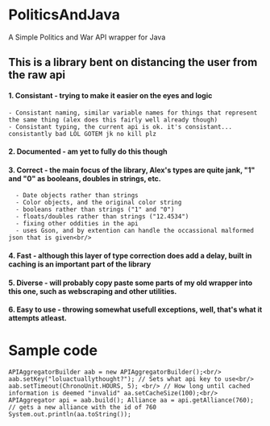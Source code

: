 # PoliticsAndJava
A Simple Politics and War API wrapper for Java<br/>
## This is a library bent on distancing the user from the raw api<br/>
  #### 1. Consistant - trying to make it easier on the eyes and logic<br/>
    - Consistant naming, similar variable names for things that represent the same thing (alex does this fairly well already though)
    - Consistant typing, the current api is ok. it's consistant... consistantly bad LOL GOTEM jk no kill plz
  #### 2. Documented - am yet to fully do this though<br/>
  #### 3. Correct - the main focus of the library, Alex's types are quite jank, "1" and "0" as booleans, doubles in strings, etc.<br/>
      - Date objects rather than strings
      - Color objects, and the original color string
      - booleans rather than strings ("1" and "0")
      - floats/doubles rather than strings ("12.4534")
      - fixing other oddities in the api
      - uses Gson, and by extention can handle the occassional malformed json that is given<br/>
  #### 4. Fast - although this layer of type correction does add a delay, built in caching is an important part of the library<br/>
  #### 5. Diverse - will probably copy paste some parts of my old wrapper into this one, such as webscraping and other utilities.<br/>
  #### 6. Easy to use - throwing somewhat usefull exceptions, well, that's what it attempts atleast.<br/>
# Sample code
`
APIAggregatorBuilder aab = new APIAggregatorBuilder();<br/>
aab.setKey("loluactuallythought?"); // Sets what api key to use<br/>
aab.setTimeout(ChronoUnit.HOURS, 5); <br/>
// How long until cached information is deemed "invalid"
aa.setCacheSize(100);<br/>
APIAggregator api = aab.build();
Alliance aa = api.getAlliance(760); // gets a new alliance with the id of 760
System.out.println(aa.toString());
`

